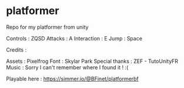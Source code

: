 # platformer
Repo for my platformer from unity


Controls : ZQSD
Attacks : A
Interaction : E
Jump : Space

Credits : 

Assets : Pixelfrog
Font : Skylar Park
Special thanks  : ZEF - TutoUnityFR
Music : Sorry I can't remember where I found it ! :(

Playable here : https://simmer.io/@BFinet/platformerbf
